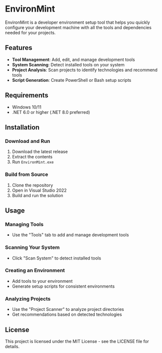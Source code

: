# EnvironMint

EnvironMint is a developer environment setup tool that helps you quickly configure your development machine with all the tools and dependencies needed for your projects.

## Features

- **Tool Management**: Add, edit, and manage development tools
- **System Scanning**: Detect installed tools on your system
- **Project Analysis**: Scan projects to identify technologies and recommend tools
- **Script Generation**: Create PowerShell or Bash setup scripts

## Requirements

- Windows 10/11
- .NET 6.0 or higher (.NET 8.0 preferred)

## Installation

### Download and Run
1. Download the latest release
2. Extract the contents
3. Run `EnvironMint.exe`

### Build from Source
1. Clone the repository
2. Open in Visual Studio 2022
3. Build and run the solution

## Usage

### Managing Tools
- Use the "Tools" tab to add and manage development tools

### Scanning Your System
- Click "Scan System" to detect installed tools

### Creating an Environment
- Add tools to your environment
- Generate setup scripts for consistent environments

### Analyzing Projects
- Use the "Project Scanner" to analyze project directories
- Get recommendations based on detected technologies

## License

This project is licensed under the MIT License - see the LICENSE file for details.
